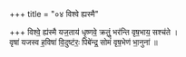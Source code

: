+++
title = "०४ विश्वे ह्यस्मै"

+++
विश्वे॒ ह्य॑स्मै यज॒ताय॑ धृ॒ष्णवे॒ क्रतुं॒ भर॑न्ति वृष॒भाय॒ सश्च॑ते ।  
वृषा॑ यजस्व ह॒विषा॑ वि॒दुष्ट॑रः॒ पिबे॑न्द्र॒ सोमं॑ वृष॒भेण॑ भा॒नुना॑ ॥